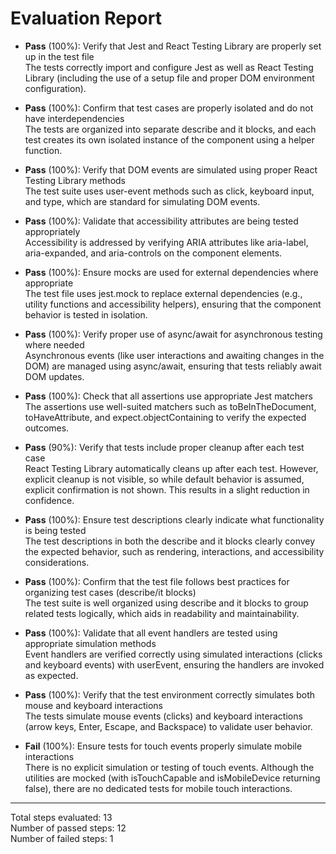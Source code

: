 # Evaluation Report

- **Pass** (100%): Verify that Jest and React Testing Library are properly set up in the test file  
  The tests correctly import and configure Jest as well as React Testing Library (including the use of a setup file and proper DOM environment configuration).

- **Pass** (100%): Confirm that test cases are properly isolated and do not have interdependencies  
  The tests are organized into separate describe and it blocks, and each test creates its own isolated instance of the component using a helper function.

- **Pass** (100%): Verify that DOM events are simulated using proper React Testing Library methods  
  The test suite uses user-event methods such as click, keyboard input, and type, which are standard for simulating DOM events.

- **Pass** (100%): Validate that accessibility attributes are being tested appropriately  
  Accessibility is addressed by verifying ARIA attributes like aria-label, aria-expanded, and aria-controls on the component elements.

- **Pass** (100%): Ensure mocks are used for external dependencies where appropriate  
  The test file uses jest.mock to replace external dependencies (e.g., utility functions and accessibility helpers), ensuring that the component behavior is tested in isolation.

- **Pass** (100%): Verify proper use of async/await for asynchronous testing where needed  
  Asynchronous events (like user interactions and awaiting changes in the DOM) are managed using async/await, ensuring that tests reliably await DOM updates.

- **Pass** (100%): Check that all assertions use appropriate Jest matchers  
  The assertions use well-suited matchers such as toBeInTheDocument, toHaveAttribute, and expect.objectContaining to verify the expected outcomes.

- **Pass** (90%): Verify that tests include proper cleanup after each test case  
  React Testing Library automatically cleans up after each test. However, explicit cleanup is not visible, so while default behavior is assumed, explicit confirmation is not shown. This results in a slight reduction in confidence.

- **Pass** (100%): Ensure test descriptions clearly indicate what functionality is being tested  
  The test descriptions in both the describe and it blocks clearly convey the expected behavior, such as rendering, interactions, and accessibility considerations.

- **Pass** (100%): Confirm that the test file follows best practices for organizing test cases (describe/it blocks)  
  The test suite is well organized using describe and it blocks to group related tests logically, which aids in readability and maintainability.

- **Pass** (100%): Validate that all event handlers are tested using appropriate simulation methods  
  Event handlers are verified correctly using simulated interactions (clicks and keyboard events) with userEvent, ensuring the handlers are invoked as expected.

- **Pass** (100%): Verify that the test environment correctly simulates both mouse and keyboard interactions  
  The tests simulate mouse events (clicks) and keyboard interactions (arrow keys, Enter, Escape, and Backspace) to validate user behavior.

- **Fail** (100%): Ensure tests for touch events properly simulate mobile interactions  
  There is no explicit simulation or testing of touch events. Although the utilities are mocked (with isTouchCapable and isMobileDevice returning false), there are no dedicated tests for mobile touch interactions.

---

Total steps evaluated: 13  
Number of passed steps: 12  
Number of failed steps: 1